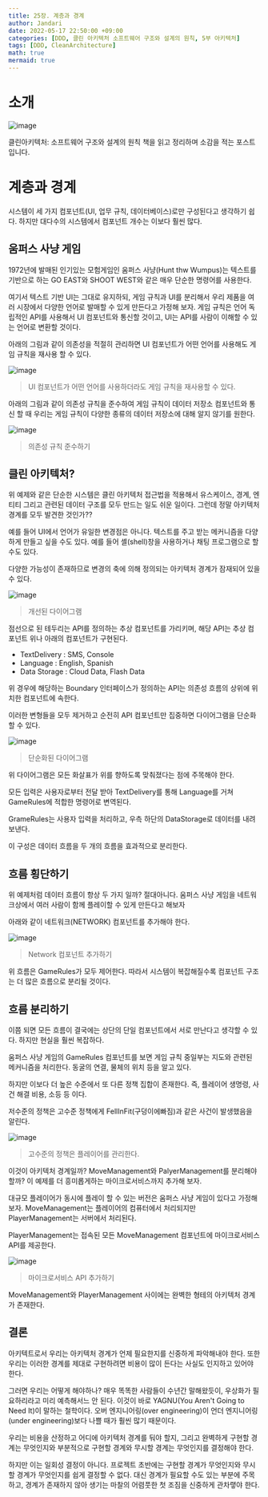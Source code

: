 ```yaml
---
title: 25장. 계층과 경계
author: Jandari
date: 2022-05-17 22:50:00 +09:00
categories: [DDD, 클린 아키텍처 소프트웨어 구조와 설계의 원칙, 5부 아키텍처]
tags: [DDD, CleanArchitecture]
math: true
mermaid: true
---
```


# 소개

![image](/assets/img/post/2022-05-17-PPPCleanArchitecture_ch25/1.jpg)

클린아키텍처: 소프트웨어 구조와 설계의 원칙 책을 읽고 정리하며 소감을 적는 포스트입니다.

# 계층과 경계

시스템이 세 가지 컴포넌트(UI, 업무 규칙, 데이터베이스)로만 구성된다고 생각하기 쉽다. 하지만 대다수의 시스템에서 컴포넌트 개수는 이보다 훨씬 많다.

## 움퍼스 사냥 게임

1972년에 발매된 인기있는 모험게임인 움퍼스 사냥(Hunt thw Wumpus)는 텍스트를 기반으로 하는 GO EAST와 SHOOT WEST와 같은 매우 단순한 명령어를 사용한다.

여기서 텍스트 기반 UI는 그대로 유지하되, 게임 규칙과 UI를 분리해서 우리 제품을 여러 시장에서 다양한 언어로 발매할 수 있게 만든다고 가정해 보자. 게임 규칙은 언어 독립적인 API를 사용해서 UI 컴포넌트와 통신할 것이고, UI는 API를 사람이 이해할 수 있는 언어로 변환할 것이다.

아래의 그림과 같이 의존성을 적절히 관리하면 UI 컴포넌트가 어떤 언어를 사용해도 게임 규칙을 재사용 할 수 있다.

![image](/assets/img/post/2022-05-17-PPPCleanArchitecture_ch25/2.jpg)
> UI 컴포넌트가 어떤 언어를 사용하더라도 게임 규칙을 재사용할 수 있다.

아래의 그림과 같이 의존성 규칙을 준수하여 게임 규칙이 데이터 저장소 컴포넌트와 통신 할 때 우리는 게임 규칙이 다양한 종류의 데이터 저장소에 대해 알지 않기를 원한다.

![image](/assets/img/post/2022-05-17-PPPCleanArchitecture_ch25/3.jpg)
> 의존성 규칙 준수하기

## 클린 아키텍처?

위 예제와 같은 단순한 시스템은 클린 아키텍처 접근법을 적용해서 유스케이스, 경계, 엔티티 그리고 관련된 데이터 구조를 모두 만드는 일도 쉬운 일이다. 그런데 정말 아키텍처 경계를 모두 발견한 것인가??

예를 들어 UI에서 언어가 유일한 변경점은 아니다. 텍스트를 주고 받는 메커니즘을 다양하게 만들고 싶을 수도 있다. 예를 들어 셸(shell)창을 사용하거나 채팅 프로그램으로 할 수도 있다.

다양한 가능성이 존재하므로 변경의 축에 의해 정의되는 아키텍처 경계가 잠재되어 있을 수 있다. 

![image](/assets/img/post/2022-05-17-PPPCleanArchitecture_ch25/4.jpg)
> 개선된 다이어그램

점선으로 된 테두리는 API를 정의하는 추상 컴포넌트를 가리키며, 해당 API는 추상 컴포넌트 위나 아래의 컴포넌트가 구현된다.


* TextDelivery : SMS, Console
* Language : English, Spanish
* Data Storage : Cloud Data, Flash Data

위 경우에 해당하는 Boundary 인터페이스가 정의하는 API는 의존성 흐름의 상위에 위치한 컴포넌트에 속한다.

이러한 변형들을 모두 제거하고 순전히 API 컴포넌트만 집중하면 다이어그램을 단순화 할 수 있다.

![image](/assets/img/post/2022-05-17-PPPCleanArchitecture_ch25/5.jpg)
> 단순화된 다이어그램

위 다이어그램은 모든 화살표가 위를 향하도록 맞춰졌다는 점에 주목해야 한다.

모든 입력은 사용자로부터 전달 받아 TextDelivery를 통해 Language를 거쳐 GameRules에 적합한 명령어로 변역된다.

GrameRules는 사용자 입력을 처리하고, 우측 하단의 DataStorage로 데이터를 내려 보낸다.

이 구성은 데이터 흐름을 두 개의 흐름을 효과적으로 분리한다.

## 흐름 횡단하기

위 예제처럼 데이터 흐름이 항상 두 가지 일까? 절대아니다. 움퍼스 사냥 게임을 네트워크상에서 여러 사람이 함께 플레이할 수 있게 만든다고 해보자

아래와 같이 네트워크(NETWORK) 컴포넌트를 추가해야 한다.

![image](/assets/img/post/2022-05-17-PPPCleanArchitecture_ch25/6.jpg)
> Network 컴포넌트 추가하기

위 흐름은 GameRules가 모두 제어한다. 따라서 시스템이 복잡해질수록 컴포넌트 구조는 더 많은 흐름으로 분리될 것이다.

## 흐름 분리하기

이쯤 되면 모든 흐름이 결국에는 상단의 단일 컴포넌트에서 서로 만난다고 생각할 수 있다. 하지만 현실을 훨씬 복잡하다.

움퍼스 사냥 게임의 GameRules 컴포넌트를 보면 게임 규칙 중일부는 지도와 관련된 메커니즘을 처리한다. 동굴의 연결, 물체의 위치 등을 알고 있다.

하지만 이보다 더 높은 수준에서 또 다른 정책 집합이 존재한다. 즉, 플레이어 생명령, 사건 해결 비용, 소등 등 이다.

저수준의 정책은 고수준 정책에게 FellInFit(구덩이에빠짐)과 같은 사건이 발생했음을 알린다.

![image](/assets/img/post/2022-05-17-PPPCleanArchitecture_ch25/7.jpg)
> 고수준의 정책은 플레이어를 관리한다.

이것이 아키텍처 경계일까? MoveManagement와 PalyerManagement를 분리해야할까? 이 예제를 더 흥미롭게하는 마이크로서비스까지 추가해 보자.

대규모 플레이어가 동시에 플레이 할 수 있는 버전은 움퍼스 사냥 게임이 있다고 가정해보자. MoveManagement는 플레이어의 컴퓨터에서 처리되지만 PlayerManagement는 서버에서 처리된다.

PlayerManagement는 접속된 모든 MoveManagement 컴포넌트에 마이크로서비스 API를 제공한다.

![image](/assets/img/post/2022-05-17-PPPCleanArchitecture_ch25/8.jpg)
> 마이크로서비스 API 추가하기

MoveManagement와 PlayerManagement 사이에는 완벽한 형테의 아키텍처 경계가 존재한다.

## 결론

아키텍트로서 우리는 아키텍처 경계가 언제 필요한지를 신중하게 파악해내야 한다. 또한 우리는 이러한 경계를 제대로 구현하려면 비용이 많이 든다는 사실도 인지하고 있어야 한다.

그러면 우리는 어떻게 해야하나? 매우 똑똑한 사람들이 수년간 말해왔듯이, 우상화가 필요하리라고 미리 예측해서느 안 된다. 이것이 바로 YAGNU(You Aren't Going to Need It)이 말하는 철학이다. 오버 엔지니어링(over engineering)이 언더 엔지니어링(under engineering)보다 나쁠 때가 훨씬 많기 때문이다.

우리는 비용을 산정하고 어디에 아키텍처 경계를 둬야 할지, 그리고 완벽하게 구현할 경계는 무엇인지와 부분적으로 구현할 경계와 무시할 경계는 무엇인지를 결정해야 한다.

하지만 이는 일회성 결정이 아니다. 프로젝트 초반에는 구현할 경계가 무엇인지와 무시할 경계가 무엇인지를 쉽게 결정할 수 없다. 대신 경계가 필요할 수도 있는 부분에 주목하고, 경계가 존재하지 않아 생기는 마찰의 어렴풋한 첫 조짐을 신중하게 관차랳야 한다.